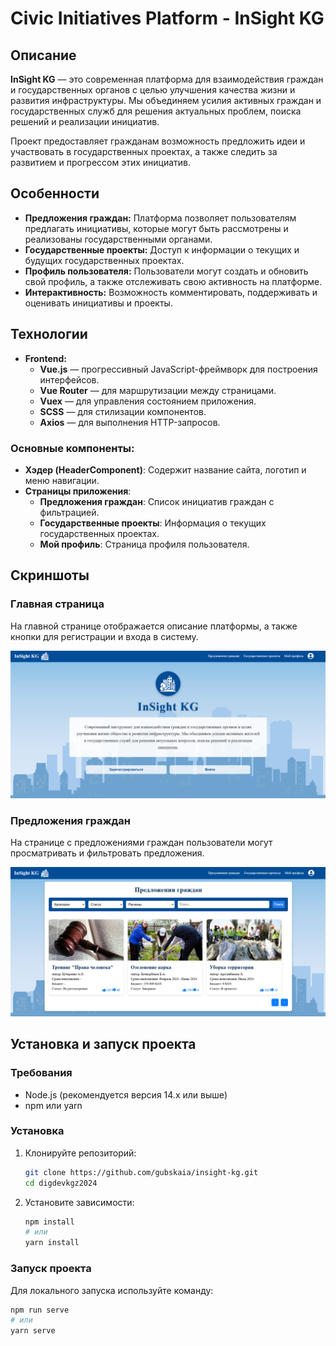 # Civic Initiatives Platform - InSight KG

## Описание

**InSight KG** — это современная платформа для взаимодействия граждан и государственных органов с целью улучшения качества жизни и развития инфраструктуры. Мы объединяем усилия активных граждан и государственных служб для решения актуальных проблем, поиска решений и реализации инициатив.

Проект предоставляет гражданам возможность предложить идеи и участвовать в государственных проектах, а также следить за развитием и прогрессом этих инициатив.

## Особенности

- **Предложения граждан:** Платформа позволяет пользователям предлагать инициативы, которые могут быть рассмотрены и реализованы государственными органами.
- **Государственные проекты:** Доступ к информации о текущих и будущих государственных проектах.
- **Профиль пользователя:** Пользователи могут создать и обновить свой профиль, а также отслеживать свою активность на платформе.
- **Интерактивность:** Возможность комментировать, поддерживать и оценивать инициативы и проекты.

## Технологии

- **Frontend:**
    - **Vue.js** — прогрессивный JavaScript-фреймворк для построения интерфейсов.
    - **Vue Router** — для маршрутизации между страницами.
    - **Vuex** — для управления состоянием приложения.
    - **SCSS** — для стилизации компонентов.
    - **Axios** — для выполнения HTTP-запросов.


### Основные компоненты:
- **Хэдер (HeaderComponent)**: Содержит название сайта, логотип и меню навигации.
- **Страницы приложения**:
    - **Предложения граждан**: Список инициатив граждан с фильтрацией.
    - **Государственные проекты**: Информация о текущих государственных проектах.
    - **Мой профиль**: Страница профиля пользователя.

## Скриншоты

### Главная страница

На главной странице отображается описание платформы, а также кнопки для регистрации и входа в систему.

![Главная страница](src/assets/screen2.png)

### Предложения граждан

На странице с предложениями граждан пользователи могут просматривать и фильтровать предложения.

![Предложения граждан](src/assets/screen1.png)

## Установка и запуск проекта

### Требования
- Node.js (рекомендуется версия 14.x или выше)
- npm или yarn

### Установка
1. Клонируйте репозиторий:
    ```bash
    git clone https://github.com/gubskaia/insight-kg.git
    cd digdevkgz2024
    ```

2. Установите зависимости:
    ```bash
    npm install
    # или
    yarn install
    ```

### Запуск проекта
Для локального запуска используйте команду:
```bash
npm run serve
# или
yarn serve

